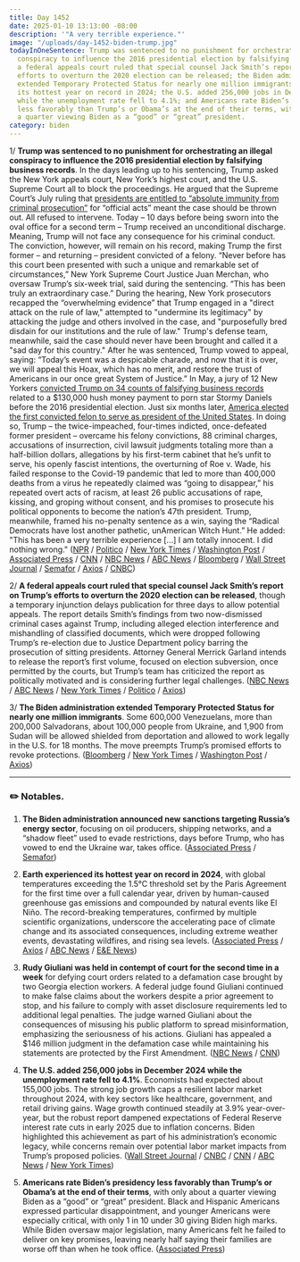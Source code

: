 ```yaml
---
title: Day 1452
date: 2025-01-10 13:13:00 -08:00
description: '"A very terrible experience."'
image: "/uploads/day-1452-biden-trump.jpg"
todayInOneSentence: Trump was sentenced to no punishment for orchestrating an illegal
  conspiracy to influence the 2016 presidential election by falsifying business records;
  a federal appeals court ruled that special counsel Jack Smith’s report on Trump’s
  efforts to overturn the 2020 election can be released; the Biden administration
  extended Temporary Protected Status for nearly one million immigrants; Earth experienced
  its hottest year on record in 2024; the U.S. added 256,000 jobs in December 2024
  while the unemployment rate fell to 4.1%; and Americans rate Biden’s presidency
  less favorably than Trump’s or Obama’s at the end of their terms, with only about
  a quarter viewing Biden as a “good” or “great” president.
category: biden
---
```


1/ **Trump was sentenced to no punishment for orchestrating an illegal conspiracy to influence the 2016 presidential election by falsifying business records**. In the days leading up to his sentencing, Trump asked the New York appeals court, New York’s highest court, and the U.S. Supreme Court all to block the proceedings. He argued that the Supreme Court’s July ruling that [presidents are entitled to “absolute immunity from criminal prosecution”](https://whatthefuckjusthappenedtoday.com/2024/07/01/day-1259/#1-the-supreme-court-ruled-6-3-that-t) for “official acts” meant the case should be thrown out. All refused to intervene. Today – 10 days before being sworn into the oval office for a second term – Trump received an unconditional discharge. Meaning, Trump will not face any consequence for his criminal conduct. The conviction, however, will remain on his record, making Trump the first former – and returning – president convicted of a felony. “Never before has this court been presented with such a unique and remarkable set of circumstances,” New York Supreme Court Justice Juan Merchan, who oversaw Trump’s six-week trial, said during the sentencing. “This has been truly an extraordinary case.” During the hearing, New York prosecutors recapped the “overwhelming evidence” that Trump engaged in a "direct attack on the rule of law," attempted to "undermine its legitimacy" by attacking the judge and others involved in the case, and "purposefully bred disdain for our institutions and the rule of law." Trump's defense team, meanwhile, said the case should never have been brought and called it a "sad day for this country." After he was sentenced, Trump vowed to appeal, saying: “Today’s event was a despicable charade, and now that it is over, we will appeal this Hoax, which has no merit, and restore the trust of Americans in our once great System of Justice.” In May, a jury of 12 New Yorkers [convicted Trump on 34 counts of falsifying business records](https://whatthefuckjusthappenedtoday.com/2024/05/30/day-1227/#1-trump-a-former-u-s-president-and-t) related to a $130,000 hush money payment to porn star Stormy Daniels before the 2016 presidential election. Just six months later, [America elected the first convicted felon to serve as president of the United States](https://whatthefuckjusthappenedtoday.com/2024/11/06/day-1387/#1-america-elected-the-first-convicte). In doing so, Trump – the twice-impeached, four-times indicted, once-defeated former president – overcame his felony convictions, 88 criminal charges, accusations of insurrection, civil lawsuit judgments totaling more than a half-billion dollars, allegations by his first-term cabinet that he’s unfit to serve, his openly fascist intentions, the overturning of Roe v. Wade, his failed response to the Covid-19 pandemic that led to more than 400,000 deaths from a virus he repeatedly claimed was “going to disappear,” his repeated overt acts of racism, at least 26 public accusations of rape, kissing, and groping without consent, and his promises to prosecute his political opponents to become the nation’s 47th president. Trump, meanwhile, framed his no-penalty sentence as a win, saying the “Radical Democrats have lost another pathetic, unAmerican Witch Hunt.” He added: "This has been a very terrible experience [...] I am totally innocent. I did nothing wrong." ([NPR](https://www.npr.org/2025/01/10/nx-s1-5253927/trump-sentencing-new-york) / [Politico](https://www.politico.com/news/2025/01/10/trump-hush-money-conviction-sentencing-00197503) / [New York Times](https://www.nytimes.com/live/2025/01/10/nyregion/trump-hush-money-sentencing) / [Washington Post](https://www.washingtonpost.com/national-security/2025/01/10/trump-sentencing-hush-money-conviction-merchan/) / [Associated Press](https://apnews.com/live/trump-sentencing-hush-money-new-york-updates) / [CNN](https://www.cnn.com/politics/live-news/trump-hush-money-sentencing-01-10-25/index.html) / [NBC News](https://www.nbcnews.com/politics/donald-trump/live-blog/trump-sentencing-judge-juan-merchan-live-updates-rcna186199) / [ABC News](https://abcnews.go.com/US/live-updates/trump-sentencing-live-updates-president-elect-attend-sentencing/?id=117531260) / [Bloomberg](https://www.bloomberg.com/news/articles/2025-01-10/trump-s-sentencing-in-hush-money-criminal-case-begins-in-ny) / [Wall Street Journal](https://www.wsj.com/us-news/law/trump-sentencing-hush-money-new-york-9f9282bc) / [Semafor](https://www.semafor.com/article/01/10/2025/trump-avoids-jail-time-or-fines-in-historic-criminal-sentencing) / [Axios](https://www.axios.com/2025/01/10/trump-sentence-new-york-hush-money-case) / [CNBC](https://www.cnbc.com/2025/01/10/trump-sentencing-new-york-hush-money-case.html))

2/ **A federal appeals court ruled that special counsel Jack Smith’s report on Trump’s efforts to overturn the 2020 election can be released**, though a temporary injunction delays publication for three days to allow potential appeals. The report details Smith’s findings from two now-dismissed criminal cases against Trump, including alleged election interference and mishandling of classified documents, which were dropped following Trump’s re-election due to Justice Department policy barring the prosecution of sitting presidents. Attorney General Merrick Garland intends to release the report’s first volume, focused on election subversion, once permitted by the courts, but Trump’s team has criticized the report as politically motivated and is considering further legal challenges. ([NBC News](https://www.nbcnews.com/politics/justice-department/appeals-court-allows-jack-smiths-report-trumps-election-interference-c-rcna186959) / [ABC News](https://abcnews.go.com/Politics/attorney-general-merrick-garland-informs-congress-special-counsel/story?id=117500334) / [New York Times](https://www.nytimes.com/2025/01/09/us/politics/trump-appeals-court-special-counsel-report.html) / [Politico](https://www.politico.com/news/2025/01/09/appeals-court-muddles-timing-of-release-for-jack-smiths-final-report-00197461) / [Axios](https://www.axios.com/2025/01/10/trump-appeals-court-jack-smith-report))

3/ **The Biden administration extended Temporary Protected Status for nearly one million immigrants**. Some 600,000 Venezuelans, more than 200,000 Salvadorans, about 100,000 people from Ukraine, and 1,900 from Sudan will be allowed shielded from deportation and allowed to work legally in the U.S. for 18 months. The move preempts Trump’s promised efforts to revoke protections. ([Bloomberg](https://www.bloomberg.com/news/articles/2025-01-10/biden-extends-protection-for-800-000-venezuelans-salvadorans) / [New York Times](https://www.nytimes.com/2025/01/10/us/politics/biden-temporary-protected-status-immigration.html) / [Washington Post](https://www.washingtonpost.com/immigration/2025/01/10/el-salvador-temporary-protected-status/) / [Axios](https://www.axios.com/2025/01/10/immigration-temporary-protected-status-extensions-biden))

---

### ✏️ Notables. 

1. **The Biden administration announced new sanctions targeting Russia’s energy sector**, focusing on oil producers, shipping networks, and a “shadow fleet” used to evade restrictions, days before Trump, who has vowed to end the Ukraine war, takes office. ([Associated Press](https://apnews.com/article/russia-sanctions-energy-ukraine-war-biden-trump-bebf8f798e6212ee53b80e2eaea6e712) / [Semafor](https://www.semafor.com/article/01/10/2025/us-announces-new-sanctions-on-russian-energy))

2. **Earth experienced its hottest year on record in 2024**, with global temperatures exceeding the 1.5°C threshold set by the Paris Agreement for the first time over a full calendar year, driven by human-caused greenhouse gas emissions and compounded by natural events like El Niño. The record-breaking temperatures, confirmed by multiple scientific organizations, underscore the accelerating pace of climate change and its associated consequences, including extreme weather events, devastating wildfires, and rising sea levels. ([Associated Press](https://apnews.com/article/climate-change-warming-hot-record-2024-disasters-12f899f071fcdbd051ad49a872611e92) / [Axios](https://www.axios.com/2025/01/10/2024-earth-hottest-year-paris-target) / [ABC News](https://abcnews.go.com/International/scientists-shocked-warm-2023-year-hotter/story?id=117417919) / [E&E News](https://www.eenews.net/articles/its-official-2024-was-the-hottest-year-on-record/))

3. **Rudy Giuliani was held in contempt of court for the second time in a week** for defying court orders related to a defamation case brought by two Georgia election workers. A federal judge found Giuliani continued to make false claims about the workers despite a prior agreement to stop, and his failure to comply with asset disclosure requirements led to additional legal penalties. The judge warned Giuliani about the consequences of misusing his public platform to spread misinformation, emphasizing the seriousness of his actions. Giuliani has appealed a $146 million judgment in the defamation case while maintaining his statements are protected by the First Amendment. ([NBC News](https://www.nbcnews.com/politics/politics-news/giuliani-expected-testify-second-contempt-hearing-defamation-case-rcna187117) / [CNN](https://www.cnn.com/2025/01/10/politics/rudy-giuliani-contempt-hearing-defamation-case/index.html))

4. **The U.S. added 256,000 jobs in December 2024 while the unemployment rate fell to 4.1%**. Economists had expected about 155,000 jobs. The strong job growth caps a resilient labor market throughout 2024, with key sectors like healthcare, government, and retail driving gains. Wage growth continued steadily at 3.9% year-over-year, but the robust report dampened expectations of Federal Reserve interest rate cuts in early 2025 due to inflation concerns. Biden highlighted this achievement as part of his administration’s economic legacy, while concerns remain over potential labor market impacts from Trump’s proposed policies. ([Wall Street Journal](https://www.wsj.com/economy/jobs/jobs-report-december-2024-unemployment-economy-c8031ef9) / [CNBC](https://www.cnbc.com/2025/01/10/jobs-report-december-2024.html) / [CNN](https://www.cnn.com/2025/01/10/economy/us-jobs-report-december-final/index.html) / [ABC News](https://abcnews.go.com/US/solid-growth-expected-jobs-report-trump-presidency/story?id=117507167) / [New York Times](https://www.nytimes.com/live/2025/01/10/business/jobs-report-december-economy))

5. **Americans rate Biden’s presidency less favorably than Trump’s or Obama’s at the end of their terms**, with only about a quarter viewing Biden as a “good” or “great” president. Black and Hispanic Americans expressed particular disappointment, and younger Americans were especially critical, with only 1 in 10 under 30 giving Biden high marks. While Biden oversaw major legislation, many Americans felt he failed to deliver on key promises, leaving nearly half saying their families are worse off than when he took office. ([Associated Press](https://apnews.com/article/biden-poll-low-ratings-obama-trump-390f25a858bf4cdec28719a2fe17b525))